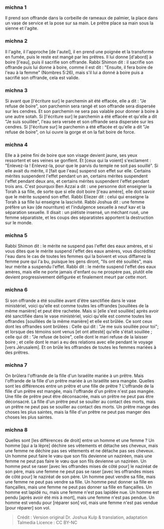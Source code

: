 
### michna 1
Il prend son offrande dans la corbeille de rameaux de palmier, la place dans un vase de service et la pose sur sa main. Le prêtre place sa main sous la sienne et l'agite.

### michna 2
Il l'agite, il l'approche [de l'autel], il en prend une poignée et la transforme en fumée, puis le reste est mangé par les prêtres. Il lui donne [d'abord] à boire [l'eau], puis il sacrifie son offrande. Rabbi Shimon dit : il sacrifie son offrande puis lui donne à boire, comme il est dit : "Ensuite, il fera boire de l'eau à la femme" (Nombres 5:26), mais s'il lui a donné à boire puis a sacrifié son offrande, cela est valide.

### michna 3
Si avant que [l'écriture sur] le parchemin ait été effacée, elle a dit : "Je refuse de boire", son parchemin sera rangé et son offrande sera dispersée sur les cendres. Et son parchemin ne sera pas valable pour donner à boire à une autre sotah. Si [l'écriture sur] le parchemin a été effacée et qu'elle a dit "Je suis souillée", l'eau sera versée et son offrande sera dispersée sur les cendres. Si [l'écriture sur] le parchemin a été effacée et qu'elle a dit "Je refuse de boire", on lui ouvre la gorge et on la fait boire de force.

### michna 4
Elle a à peine fini de boire que son visage devient jaune, ses yeux ressortent et ses veines se gonflent. Et [ceux qui la voient] s'exclament : "Enlevez-la ! Enlevez-la, pour que le parvis du temple ne soit pas souillé". Si elle avait du mérite, il [fait que l'eau] suspend son effet sur elle. Certains mérites suspendent l'effet pendant un an, certains mérites suspendent l'effet pendant deux ans, et certains mérites suspendent l'effet pendant trois ans. C'est pourquoi Ben Azzai a dit : une personne doit enseigner la Torah à sa fille, de sorte que si elle doit boire [l'eau amère], elle doit savoir que le mérite suspend son effet. Rabbi Eliezer dit : celui qui enseigne la Torah à sa fille lui enseigne la lascivité. Rabbi Joshua dit : une femme préfère un kav (de nourriture) et l'indulgence sexuelle à neuf kav et la séparation sexuelle. Il disait : un piétiste insensé, un méchant rusé, une femme séparatiste, et les coups des séparatistes apportent la destruction sur le monde.

### michna 5
Rabbi Shimon dit : le mérite ne suspend pas l'effet des eaux amères, et si vous dites que le mérite suspend l'effet des eaux amères, vous discréditez l'eau dans le cas de toutes les femmes qui la boivent et vous diffamez la femme pure qui l'a bu, puisque les gens diront, "Ils ont été souillés", mais leur mérite a suspendu l'effet. Rabbi dit : le mérite suspend l'effet des eaux amères, mais elle ne porte jamais d'enfant ou ne prospère pas, plutôt elle devient progressivement défigurée et finalement meurt par cette mort.

### michna 6
Si son offrande a été souillée avant d'être sanctifiée dans le vase ministériel, voici qu'elle est comme toutes les offrandes [souillées de la même manière] et peut être rachetée. Mais si [elle s'est souillée] après avoir été sanctifiée dans le vase ministériel, voici qu'elle est comme toutes les offrandes [souillées de la même manière] et elle est brûlée. Ce sont ceux dont les offrandes sont brûlées : Celle qui dit : "Je me suis souillée pour toi"; et lorsque des témoins sont venus [et ont attesté] qu'elle s'était souillée ; celle qui dit : "Je refuse de boire", celle dont le mari refuse de la laisser boire ; et celle dont le mari a eu des relations avec elle pendant le voyage [vers Jérusalem]. Et on brûle les offrandes de toutes les femmes mariées à des prêtres.

### michna 7
On brûlera l'offrande de la fille d'un Israélite mariée à un prêtre. Mais l'offrande de la fille d'un prêtre mariée à un Israélite sera mangée. Quelles sont les différences entre un prêtre et une fille de prêtre ? L'offrande de la fille d'un prêtre est mangée, mais l'offrande d'un prêtre n'est pas mangée. Une fille de prêtre peut être déconsacrée, mais un prêtre ne peut pas être déconsacré. La fille d'un prêtre peut se souiller au contact des morts, mais un prêtre ne peut pas se souiller au contact des morts. Un prêtre mange des choses les plus saintes, mais la fille d'un prêtre ne peut pas manger des choses les plus saintes.

### michna 8
Quelles sont [les différences de droit] entre un homme et une femme ? Un homme [qui a la lèpre] déchire ses vêtements et détache ses cheveux, mais une femme ne déchire pas ses vêtements et ne détache pas ses cheveux. Un homme peut faire le vœu que son fils devienne un naziréen, mais une femme ne peut pas faire le vœu que son fils devienne un naziréen. Un homme peut se raser [avec les offrandes mises de côté pour] le naziréat de son père, mais une femme ne peut pas se raser [avec les offrandes mises de côté pour] le naziréat de son père. Un homme peut vendre sa fille, mais une femme ne peut pas vendre sa fille. Un homme peut donner sa fille en fiançailles, mais une femme ne peut pas donner sa fille en fiançailles. Un homme est lapidé nu, mais une femme n'est pas lapidée nue. Un homme est pendu [après avoir été mis à mort], mais une femme n'est pas pendue. Un homme est vendu pour [réparer son] vol, mais une femme n'est pas vendue [pour réparer] son vol.

>Crédit : Version original Dr. Joshua Kulp & translation, adaptation Talmedia
>Licence : CC BY-NC